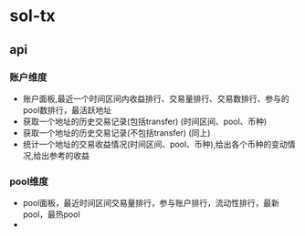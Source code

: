 # sol-tx

## api

### 账户维度
* 账户面板,最近一个时间区间内收益排行、交易量排行、交易数排行、参与的pool数排行，最活跃地址
* 获取一个地址的历史交易记录(包括transfer) (时间区间、pool、币种)
* 获取一个地址的历史交易记录(不包括transfer) (同上)
* 统计一个地址的交易收益情况(时间区间、pool、币种),给出各个币种的变动情况,给出参考的收益

### pool维度
* pool面板，最近时间区间交易量排行，参与账户排行，流动性排行，最新pool，最热pool
* 